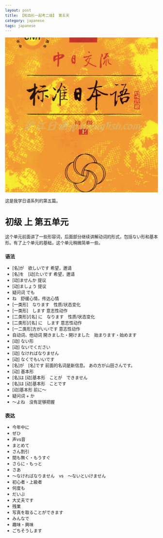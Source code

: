 ```yaml
---
layout: post
title: 【和血衫一起考二级】 第五天
category: japanese
tags: japanese
---
```


![](/assets/img/japanese.jpg)

这是我学日语系列的第五篇。
    
# 初级 上  第五单元

这个单元前面讲了一些形容词，后面部分继续讲解动词的形式，包括ない形和基本形。有了上个单元的基础，这个单元稍微简单一些。

### 语法

* [名]が　欲しいです  希望，邀请
* [名]を　[动]たいです 希望，邀请
* [动]ませんか 提议
* [动]ましょう 提议
* 疑问词 でも
* ね　舒缓心情，传达心情
* [一类形]　なります　性质/状态变化
* [一类形]　します    意志性动作
* [二类形]/[名] に　なります　性质/状态变化  
* [二类形]/[名] に　します    意志性动作
* [一二类形]方がいいです    意志性动作
* 自动词、他动词 開きました・開けました　始まります・始めます
* [动] ない形
* [动] ないでください
* [动] なければなりません
* [动] なくでもいいです
* [名]が　[名]です  前面的名词是新信息。 あの方が山田さんです。
* [动] 基本形
* [名]は [动]基本形　ことが　できません
* [名]は [动]基本形　ことです
* [动]基本形 前に〜
* 疑问词 + か
* 〜よね　没有足够把握
    
### 表达

* 今年中に
* ぜひ
* 声vs音
* まとめて
* さん割引
* 間も無く・もうすぐ
* さらに・もっと
* さあ
* 〜なければなりません　vs　〜ないといけません
* 初心者・上級者
* 何度も
* だいぶ
* 大丈夫です
* 残業
* 写真を取ることができます
* みんなで
* 趣味・興味
* ごちそうします